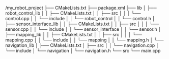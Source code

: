 /my_robot_project
├── CMakeLists.txt
├── package.xml
├── lib
│   ├── robot_control_lib
│   │   ├── CMakeLists.txt
│   │   ├── src
│   │   │   └── control.cpp
│   │   └── include
│   │       └── robot_control
│   │           └── control.h
│   ├── sensor_interface_lib
│   │   ├── CMakeLists.txt
│   │   ├── src
│   │   │   └── sensor.cpp
│   │   └── include
│   │       └── sensor_interface
│   │           └── sensor.h
│   ├── mapping_lib
│   │   ├── CMakeLists.txt
│   │   ├── src
│   │   │   └── mapping.cpp
│   │   └── include
│   │       └── mapping
│   │           └── mapping.h
│   └── navigation_lib
│       ├── CMakeLists.txt
│       ├── src
│       │   └── navigation.cpp
│       └── include
│           └── navigation
│               └── navigation.h
└── src
    └── main.cpp
